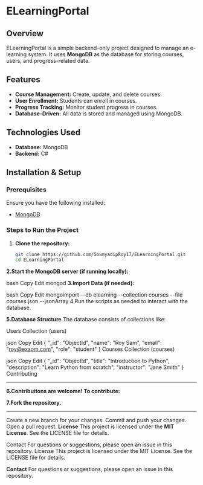 # ELearningPortal

## Overview

ELearningPortal is a simple backend-only project designed to manage an e-learning system. It uses **MongoDB** as the database for storing courses, users, and progress-related data.

## Features

- **Course Management:** Create, update, and delete courses.
- **User Enrollment:** Students can enroll in courses.
- **Progress Tracking:** Monitor student progress in courses.
- **Database-Driven:** All data is stored and managed using MongoDB.

## Technologies Used

- **Database:** MongoDB
- **Backend:** C#

## Installation & Setup

### Prerequisites

Ensure you have the following installed:

- [MongoDB](https://www.mongodb.com/)

### Steps to Run the Project

1. **Clone the repository:**
   ```bash
   git clone https://github.com/SoumyadipRoy17/ELearningPortal.git
   cd ELearningPortal
**2.Start the MongoDB server (if running locally):**

bash
Copy
Edit
mongod
**3.Import Data (if needed):**

bash
Copy
Edit
mongoimport --db elearning --collection courses --file courses.json --jsonArray
4.Run the scripts as needed to interact with the database.

**5.Database Structure**
The database consists of collections like:

Users Collection (users)

json
Copy
Edit
{
  "_id": "ObjectId",
  "name": "Roy Sam",
  "email": "roy@exaom.com",
  "role": "student"
}
Courses Collection (courses)

json
Copy
Edit
{
  "_id": "ObjectId",
  "title": "Introduction to Python",
  "description": "Learn Python from scratch",
  "instructor": "Jane Smith"
}
Contributing
****
**6.Contributions are welcome! To contribute:**

**7.Fork the repository.**
****
Create a new branch for your changes.
Commit and push your changes.
Open a pull request.
**License**
This project is licensed under the **MIT License**. See the LICENSE file for details.

Contact
For questions or suggestions, please open an issue in this repository.
License
This project is licensed under the MIT License. See the LICENSE file for details.

**Contact**
For questions or suggestions, please open an issue in this repository.


